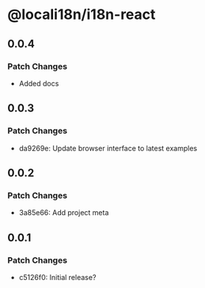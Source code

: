 # @locali18n/i18n-react

## 0.0.4

### Patch Changes

- Added docs

## 0.0.3

### Patch Changes

- da9269e: Update browser interface to latest examples

## 0.0.2

### Patch Changes

- 3a85e66: Add project meta

## 0.0.1

### Patch Changes

- c5126f0: Initial release?
